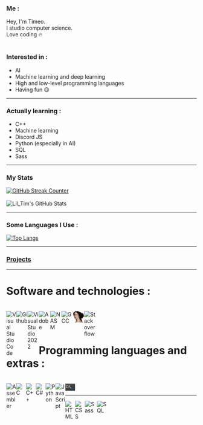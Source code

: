 ### Me :
Hey, I'm Timeo.<br>
I studio computer science.<br>
Love coding 🔥<br><br>

### Interested in :
- AI
- Machine learning and deep learning 
- High and low-level programming languages
- Having fun 😉

***

### Actually learning :
- C++
- Machine learning
- Discord JS
- Python (especially in AI)
- SQL
- Sass

*** 

### My Stats
[![GitHub Streak Counter](http://github-readme-streak-stats.herokuapp.com?user=liltim0&theme=onedark&hide_border=true&date_format=M%20j%5B%2C%20Y%5D)](https://git.io/streak-stats)
<br><br>
![Lil_Tim's GitHub Stats](https://github-readme-stats.vercel.app/api?username=liltim0&theme=onedark&show_icons=true) <br> 

*** 
### Some Languages I Use :
[![Top Langs](https://github-readme-stats.vercel.app/api/top-langs/?username=liltim0&layout=compact&theme=onedark)](https://github.com/liltim0/github-readme-stats)

***

### [Projects](https://github.com/LilTim0/LilTim0/blob/main/Projects.md)

***

# Software and technologies :
<br>
<img align="left" alt="Visual Studio Code" width="26px" src="https://upload.wikimedia.org/wikipedia/commons/thumb/9/9a/Visual_Studio_Code_1.35_icon.svg/2048px-Visual_Studio_Code_1.35_icon.svg.png" style="max-width: 100%;">
<img align="left" alt="Github" width="30px" src="https://upload.wikimedia.org/wikipedia/commons/9/91/Octicons-mark-github.svg" style="max-width: 100%;">
<img align="left" alt="Visual Studio 2022" width="30px" src="https://visualstudio.microsoft.com/wp-content/uploads/2021/10/Product-Icon.svg" style="max-width: 100%;">
<img align="left" alt="Adobe" width="30px" src="https://upload.wikimedia.org/wikipedia/commons/thumb/7/7b/Adobe_Systems_logo_and_wordmark.svg/1789px-Adobe_Systems_logo_and_wordmark.svg.png" style="max-width: 100%;">
<img align="left" alt="NASM" width="30px" src="https://upload.wikimedia.org/wikipedia/commons/thumb/4/48/Netwide_Assembler.svg/1200px-Netwide_Assembler.svg.png" style="max-width: 100%;">
<img align="left" alt="GCC" width="30px" src="https://upload.wikimedia.org/wikipedia/commons/thumb/a/af/GNU_Compiler_Collection_logo.svg/1200px-GNU_Compiler_Collection_logo.svg.png" style="max-width: 100%;">
<img align="left" alt="IDA Freeware" width="30px" src="https://github.com/LilTim0/LilTim0/blob/main/ida.png" style="max-width: 100%;">
<img align="left" alt="Stackoverflow" width="30px" src="https://cdn.sstatic.net/Sites/stackoverflow/Img/apple-touch-icon@2.png?v=73d79a89bded" style="max-width: 100%;">

<br><br>

# Programming languages and extras :
<br>

<img align="left" alt="Assembler" width="26px" src="https://i.pinimg.com/originals/25/a8/5d/25a85d9e5057430d82273a3c75e73014.png" style="max-width: 100%;">
<img align="left" alt="C" width="26px" src="https://upload.wikimedia.org/wikipedia/commons/1/19/C_Logo.png" style="max-width: 100%;">
<img align="left" alt="C++" width="26px" src="https://upload.wikimedia.org/wikipedia/commons/thumb/1/18/ISO_C%2B%2B_Logo.svg/1200px-ISO_C%2B%2B_Logo.svg.png" style="max-width: 100%;">
<img align="left" alt="C#"width="26px" src="https://seeklogo.com/images/C/c-sharp-c-logo-02F17714BA-seeklogo.com.png" style="max-width: 100%;">
<img align="left" alt="Python" width="26px" src="https://upload.wikimedia.org/wikipedia/commons/thumb/c/c3/Python-logo-notext.svg/1200px-Python-logo-notext.svg.png" style="max-width: 100%;">
<img align="left" alt="JavaScript" width="26px" src="https://upload.wikimedia.org/wikipedia/commons/thumb/9/99/Unofficial_JavaScript_logo_2.svg/2048px-Unofficial_JavaScript_logo_2.svg.png" style="max-width: 100%;">
<img align="left" alt="CMD" width="26px" src="https://github.com/LilTim0/LilTim0/blob/main/cmd.png" style="max-width: 100%;">
<br>

***

<img align="left" alt="HTML" width="26px" src="https://cdn-icons-png.flaticon.com/512/732/732212.png" style="max-width: 100%;">
<img align="left" alt="CSS" width="26px" src="https://upload.wikimedia.org/wikipedia/commons/thumb/6/62/CSS3_logo.svg/240px-CSS3_logo.svg.png" style="max-width: 100%;">
<img align="left" alt="Sass" width="32px" src="https://upload.wikimedia.org/wikipedia/commons/thumb/9/96/Sass_Logo_Color.svg/1280px-Sass_Logo_Color.svg.png" style="max-width: 100%;">
<img align="left" alt="SQL" width="32px" src="https://play-lh.googleusercontent.com/hvK9JjjMrQ-MSP98UVqmwpgojkc89P5tYvLUbvbnAqORVx3o7mUhk_NNdSD4S9_F8pw" style="max-width: 100%;">

<!---
Non-finale version
--->
